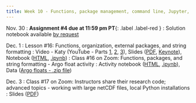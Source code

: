 ```yaml
---
title: Week 10 - Functions, package management, command line, Jupyter, IDEs; final project (data analysis)
---
```


Nov. 30
: **Assignment #4 due at 11:59 pm PT**{: .label .label-red }
  : Solution notebook available [by request](ethancc@uw.edu)

Dec. 1
: Lesson #16: Functions, organization, external packages, and string formatting
  : Video - Katy (YouTube - Parts [1](https://youtu.be/7z-kApjvhrM), [2](https://youtu.be/FOKwJTTGREQ), [3](https://youtu.be/peMn671MiNU)), Slides ([PDF](/OCEAN_215/materials/lessons/lesson_16.pdf), [Keynote](/OCEAN_215/materials/lessons/lesson_16.key)), Notebook ([HTML](https://nbviewer.org/github/ethan-campbell/OCEAN_215/blob/main/materials/lessons/lesson_16_notebook.ipynb), [.ipynb](/OCEAN_215/materials/lessons/lesson_16_notebook.ipynb))
: Class #16 on Zoom: Functions, packages, and string formatting - Argo float activity
  : Activity notebook ([HTML](https://nbviewer.org/github/ethan-campbell/OCEAN_215/blob/main/materials/class/class_16_notebook.ipynb), [.ipynb](/OCEAN_215/materials/class/class_16_notebook.ipynb)), Data ([Argo floats - .zip file](/OCEAN_215/materials/data/class_16_float_data.zip))

Dec. 3
: Class #17 on Zoom: Instructors share their research code; advanced topics - working with large netCDF files, local Python installations
  : Slides ([PDF](/OCEAN_215/materials/class/class_17.pdf))
